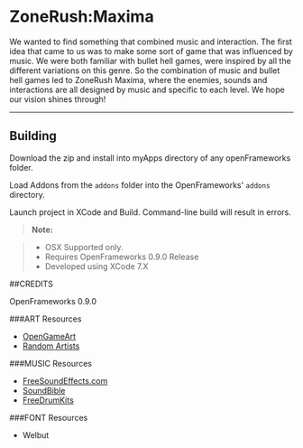 ZoneRush:Maxima
===================


We wanted to find something that combined music and interaction. The first idea that came to us was to make some sort of game that was influenced by music. We were both familiar with bullet hell games, were inspired by all the different variations on this genre. So the combination of music and bullet hell games led to ZoneRush Maxima, where the enemies, sounds and interactions are all designed by music and specific to each level. We hope our vision shines through!

------

Building
-------------

Download the zip and install into myApps directory of any openFrameworks folder.

Load Addons from the `addons` folder into the OpenFrameworks' `addons` directory.

Launch project in XCode and Build. Command-line build will result in errors.

> **Note:**

> - OSX Supported only.
> - Requires OpenFrameworks 0.9.0 Release
> - Developed using XCode 7.X


##CREDITS

OpenFrameworks 0.9.0

###ART Resources

- [OpenGameArt](http://opengameart.org)
- [Random Artists](http://google.com/images)

###MUSIC Resources

 - [FreeSoundEffects.com](http://www.freesoundeffects.com)
 - [SoundBible](http://www.soundbible.com)
 - [FreeDrumKits](http://www.freedrumkits.net/)

###FONT Resources

 - Welbut

